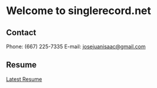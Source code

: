 # Welcome to singlerecord.net

## Contact

Phone: (667) 225-7335
E-mail: josejuanisaac@gmail.com

## Resume

[Latest Resume](III.pdf)
